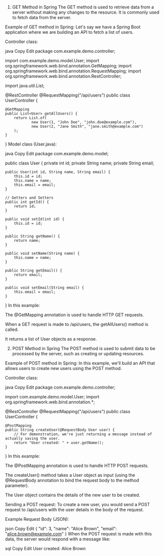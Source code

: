 1. GET Method in Spring
The GET method is used to retrieve data from a server without making any changes to the resource. It is commonly used to fetch data from the server.

Example of GET method in Spring:
Let's say we have a Spring Boot application where we are building an API to fetch a list of users.

Controller class:

java
Copy
Edit
package com.example.demo.controller;

import com.example.demo.model.User;
import org.springframework.web.bind.annotation.GetMapping;
import org.springframework.web.bind.annotation.RequestMapping;
import org.springframework.web.bind.annotation.RestController;

import java.util.List;

@RestController
@RequestMapping("/api/users")
public class UserController {

    @GetMapping
    public List<User> getAllUsers() {
        return List.of(
                new User(1, "John Doe", "john.doe@example.com"),
                new User(2, "Jane Smith", "jane.smith@example.com")
        );
    }
}
Model class (User.java):

java
Copy
Edit
package com.example.demo.model;

public class User {
    private int id;
    private String name;
    private String email;

    public User(int id, String name, String email) {
        this.id = id;
        this.name = name;
        this.email = email;
    }

    // Getters and Setters
    public int getId() {
        return id;
    }

    public void setId(int id) {
        this.id = id;
    }

    public String getName() {
        return name;
    }

    public void setName(String name) {
        this.name = name;
    }

    public String getEmail() {
        return email;
    }

    public void setEmail(String email) {
        this.email = email;
    }
}
In this example:

The @GetMapping annotation is used to handle HTTP GET requests.

When a GET request is made to /api/users, the getAllUsers() method is called.

It returns a list of User objects as a response.

2. POST Method in Spring
The POST method is used to submit data to be processed by the server, such as creating or updating resources.

Example of POST method in Spring:
In this example, we'll build an API that allows users to create new users using the POST method.

Controller class:

java
Copy
Edit
package com.example.demo.controller;

import com.example.demo.model.User;
import org.springframework.web.bind.annotation.*;

@RestController
@RequestMapping("/api/users")
public class UserController {

    @PostMapping
    public String createUser(@RequestBody User user) {
        // For demonstration, we're just returning a message instead of actually saving the user.
        return "User created: " + user.getName();
    }
}
In this example:

The @PostMapping annotation is used to handle HTTP POST requests.

The createUser() method takes a User object as input (using the @RequestBody annotation to bind the request body to the method parameter).

The User object contains the details of the new user to be created.

Sending a POST request:
To create a new user, you would send a POST request to /api/users with the user details in the body of the request.

Example Request Body (JSON):

json
Copy
Edit
{
  "id": 3,
  "name": "Alice Brown",
  "email": "alice.brown@example.com"
}
When the POST request is made with this data, the server would respond with a message like:

sql
Copy
Edit
User created: Alice Brown
